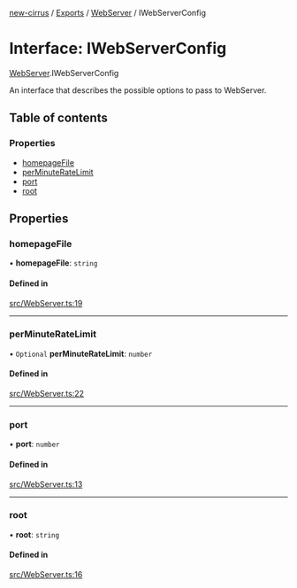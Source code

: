 [new-cirrus](../README.md) / [Exports](../modules.md) / [WebServer](../modules/WebServer.md) / IWebServerConfig

# Interface: IWebServerConfig

[WebServer](../modules/WebServer.md).IWebServerConfig

An interface that describes the possible options to pass to
WebServer.

## Table of contents

### Properties

- [homepageFile](WebServer.IWebServerConfig.md#homepagefile)
- [perMinuteRateLimit](WebServer.IWebServerConfig.md#perminuteratelimit)
- [port](WebServer.IWebServerConfig.md#port)
- [root](WebServer.IWebServerConfig.md#root)

## Properties

### homepageFile

• **homepageFile**: `string`

#### Defined in

[src/WebServer.ts:19](https://github.com/mcottontensor/PixelStreamingInfrastructure/blob/33ba8d3/new_cirrus/src/WebServer.ts#L19)

___

### perMinuteRateLimit

• `Optional` **perMinuteRateLimit**: `number`

#### Defined in

[src/WebServer.ts:22](https://github.com/mcottontensor/PixelStreamingInfrastructure/blob/33ba8d3/new_cirrus/src/WebServer.ts#L22)

___

### port

• **port**: `number`

#### Defined in

[src/WebServer.ts:13](https://github.com/mcottontensor/PixelStreamingInfrastructure/blob/33ba8d3/new_cirrus/src/WebServer.ts#L13)

___

### root

• **root**: `string`

#### Defined in

[src/WebServer.ts:16](https://github.com/mcottontensor/PixelStreamingInfrastructure/blob/33ba8d3/new_cirrus/src/WebServer.ts#L16)
